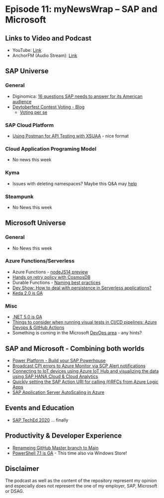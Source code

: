 # Episode 11: myNewsWrap – SAP and Microsoft 

## Links to Video and Podcast
* YouTube: [Link](https://youtu.be/-XVW_fNE-7M) 
* AnchorFM (Audio Stream): [Link]() 

## SAP Universe

### General
* Diginomica: [16 questions SAP needs to answer for its American audience](https://diginomica.com/16-questions-sap-needs-answer-its-american-audience)
* [Devtoberfest Contest Voting - Blog](https://blogs.sap.com/2020/11/09/devtoberfest-contest-voting/)
    * [Voting per se](https://answers.sap.com/questions/13184551/devtoberfest-2020-contest-voting.html)

### SAP Cloud Platform
* [Using Postman for API Testing with XSUAA](https://youtu.be/FqVekMHviTc) - nice format

### Cloud Application Programing Model
* No news this week

### Kyma
* Issues with deleting namespaces? Maybe this Q&A may [help](https://answers.sap.com/questions/12957396/i-deleted-a-kyma-namespace-and-it-is-struck-in-sta.html)

### Steampunk
* No News this week


## Microsoft Universe

### General
* No News this week

### Azure Functions/Serverless
* Azure Functions - [nodeJS14 preview](https://github.com/Azure/azure-functions-nodejs-worker/wiki/Azure-Functions-Node.js-14-preview)
* [Hands on retry policy with CosmosDB](https://dev.to/shibayan/a-quick-review-of-the-azure-functions-new-feature-retry-policy-p56)
* Durable Functions - [Naming best practices](https://dev.to/azure/best-practice-when-naming-durable-functions-in-c-2i0o)
* [Dev Show: How to deal with persistence in Serverless applications?](https://youtu.be/EF5a3oSJU1s)
* [Keda 2.0 is GA](https://keda.sh/blog/keda-2.0-release/)

### Misc
* [.NET 5.0 is GA](https://devblogs.microsoft.com/dotnet/announcing-net-5-0/)
* [Things to consider when running visual tests in CI/CD pipelines: Azure Devops & GitHub Actions](https://devblogs.microsoft.com/devops/things-to-consider-when-running-visual-tests-in-ci-cd-pipelines-azure-devops-github-actions-part-2/)
* Something is coming in the Microsoft [DevOps area](https://twitter.com/AbelSquidHead/status/1325846080609685504) - any hints? 

## SAP and Microsoft - Combining both worlds
* [Power Platform - Build your SAP Powerhouse](https://carstengroth.wordpress.com/2020/10/15/power-platform-build-your-sap-powerhouse/)
* [Broadcast CPI errors to Azure Monitor via SCP Alert notifications](https://blogs.sap.com/2020/11/11/broadcast-cpi-errors-to-azure-monitor-via-scp-alert-notifications/)
* [Connecting to IoT devices using Azure IoT Hub and visualizing the data using SAP HANA Cloud & Cloud Analytics](https://blogs.sap.com/2020/11/01/connecting-to-iot-devices-using-azure-iot-hub-and-visualizing-the-data-using-sap-hana-cloud-cloud-analytics/)
* [Quickly setting the SAP Action URI for calling (t)RFCs from Azure Logic Apps](https://www.linkedin.com/pulse/quickly-setting-sap-action-uri-calling-trfcs-from-azure-david-burg/)
* [SAP Application Server AutoScaling in Azure](https://techcommunity.microsoft.com/t5/running-sap-applications-on-the/sap-application-server-autoscaling-in-azure/ba-p/1845306)

## Events and Education
* [SAP TechEd 2020](https://events.sapteched.com/pages/sap/sapteched2020/index) ... finally 

## Productivity & Developer Experience
* [Renameing GitHub Master branch to Main](https://azurefabric.com/renaming-my-github-master-branch-to-main-the-it-pro-guide/)
* [PowerShell 7.1 is GA](https://devblogs.microsoft.com/powershell/announcing-powershell-7-1/) - This time also via Windows Store!

## Disclaimer
The podcast as well as the content of the repository represent my opinion and especially does not represent the one of my employer, SAP, Microsoft or DSAG. 